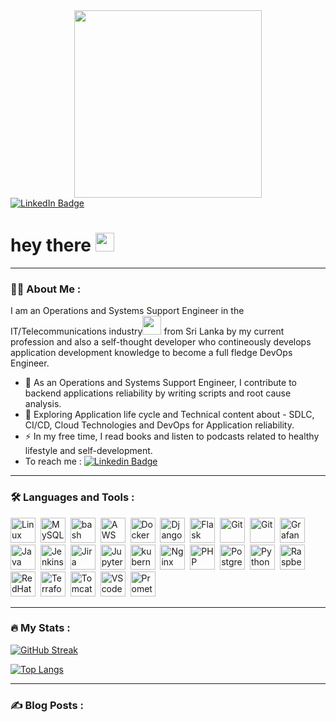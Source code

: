 <div id="header" align="center">
  <img src="https://media.giphy.com/media/qgQUggAC3Pfv687qPC/giphy.gif" width="300"/>
</div>

<!--https://media.giphy.com/media/fmkYSBlJt3XjNF6p9c/giphy.gif-->
<!--https://media.giphy.com/media/M9gbBd9nbDrOTu1Mqx/giphy.gif-->
<!--Hi, I’m Azaan, an Electronics and Telecommunication Engineer who writes code and scripts to Automate IT Operations for a Leading Telecommunication Industry.-->


<!--Links to Social media end point = https://img.shields.io/badge/ , parameter1 is Label-Color , logo_parameter=your_social_media_icon_name , logoColor=color of icon -->
<!-- We wrapped the URL in img tag -->
<!-- We wrapped the Images on div tag , to make sure all badges come on a single line-->
<!-- We added hyperlink for each badges by wrapping an a tag -->

<!-- added the code id="header" inside a div tag that is after the GIF img tag -->
<!-- Make sure to change the href attribute to point to your social profiles -->

<div id="badges">
  <a href="https://www.linkedin.com/in/azaan-mhd/">
    <img src="https://img.shields.io/badge/LinkedIn-blue?style=for-the-badge&logo=linkedin&logoColor=white" alt="LinkedIn Badge"/>
  </a>
  <!--a href="your-youtube-URL"-->
    <!--img src="https://img.shields.io/badge/YouTube-red?style=for-the-badge&logo=youtube&logoColor=white" alt="Youtube Badge"/-->
  <!--/a-->
  <!--a href="your-twitter-URL"-->
    <!--img src="https://img.shields.io/badge/Twitter-blue?style=for-the-badge&logo=twitter&logoColor=white" alt="Twitter Badge"/-->
  <!--/a-->
</div>
<!--Links to social media ends here-->





<!-- To know the profile view counts of our git-hub page, we can use an open-source project that offers the view-counter badge - view-counter github profile -->
<!-- End-point to the Views counter end point is https://komarev.com/ghpvc/?username=your-github-username -->
<!-- add a code after div tag with id="badges" and make sure to replace your-github-username with your username -->
<img src="https://komarev.com/ghpvc/?username=Azaanmhmd&style=flat-square&color=blue" alt=""/>


<!-- To add a Wave GIF we can use this-->
<h1>
  hey there
  <img src="https://media.giphy.com/media/hvRJCLFzcasrR4ia7z/giphy.gif" width="30px"/>
</h1>

<!-- To add horizental rule we use --- and it should be surrounded by blank line i.e above and below -->
<!-- In here :man_technologist: is a shortcut to add the emoji  -->

---

### :man_technologist: About Me :

<!-- To add basic intro about your work -->
I am an Operations and Systems Support Engineer in the IT/Telecommunications industry<img src="https://media.giphy.com/media/WUlplcMpOCEmTGBtBW/giphy.gif" width="30"> from Sri Lanka by my current profession and also a self-thought developer who contineously develops application development knowledge to become a full fledge DevOps Engineer.

<!-- To Tell more about your self in line with emoji , To display a list we use - markdown -->
<!-- ![]() syntax is to display the LinkedIn badge image.  -->
<!-- []() is Markdown hyperlink syntax to make the badge point to the LinkedIn profile URL. -->
<!-- We’ve used Shields.io here for displaying a customized LinkedIn badge. -->

- :telescope: As an Operations and Systems Support Engineer, I contribute to backend applications reliability by writing scripts and root cause analysis. 
- :seedling: Exploring Application life cycle and Technical content about - SDLC, CI/CD, Cloud Technologies and DevOps for Application reliability.
- :zap: In my free time, I read books and listen to podcasts related to healthy lifestyle and self-development.    
- To reach me : [![Linkedin Badge](https://img.shields.io/badge/-Mohammed_Azaan-blue?style=flat&logo=Linkedin&logoColor=white)](https://www.linkedin.com/in/azaan-mhd/)

<!-- To add a new section which includes the Tools and Knowledge in daily work -->
<!-- can find several free logos for many languages and tools in the DevIcons GitHub Repository -->
<!-- find images in SVG and EPS format. Click on any image and copy the URL shown in the browser’s address bar. -->
<!-- use this URL in the <img> tag and specify the height and width attribute accordingly. Similarly, you can search for other skills and add them in separate <img> tags. -->

---

### :hammer_and_wrench: Languages and Tools :

<div>
  <img src="https://cdn.jsdelivr.net/gh/devicons/devicon/icons/linux/linux-original.svg" title="Linux" alt="Linux" width="40" height="40"/>&nbsp;
  <img src="https://cdn.jsdelivr.net/gh/devicons/devicon/icons/mysql/mysql-original-wordmark.svg" title="MySQL" alt="MySQL" width="40" height="40"/>&nbsp;
  <img src="https://cdn.jsdelivr.net/gh/devicons/devicon/icons/bash/bash-original.svg" title="bash" alt="bash" width="40" height="40"/>&nbsp;
  <img src="https://cdn.jsdelivr.net/gh/devicons/devicon/icons/amazonwebservices/amazonwebservices-original-wordmark.svg" title="AWS" alt="AWS" width="40" height="40" />&nbsp;
  <img src="https://cdn.jsdelivr.net/gh/devicons/devicon/icons/docker/docker-original-wordmark.svg" title="Docker" alt="Docker" width="40" height="40" />&nbsp;
  <img src="https://cdn.jsdelivr.net/gh/devicons/devicon/icons/django/django-plain.svg" title="Django" alt="Django" width="40" height="40" />&nbsp;
  <img src="https://cdn.jsdelivr.net/gh/devicons/devicon/icons/flask/flask-original-wordmark.svg" title="Flask" alt="Flask" width="40" height="40" />&nbsp;
  <img src="https://cdn.jsdelivr.net/gh/devicons/devicon/icons/git/git-original-wordmark.svg" title="Git" alt="Git" width="40" height="40" />&nbsp;
  <img src="https://cdn.jsdelivr.net/gh/devicons/devicon/icons/github/github-original-wordmark.svg" title="Git" alt="Git" width="40" height="40" />&nbsp;
  <img src="https://cdn.jsdelivr.net/gh/devicons/devicon/icons/grafana/grafana-original-wordmark.svg" title="Grafana" alt="Grafana" width="40" height="40" />&nbsp;
  <img src="https://cdn.jsdelivr.net/gh/devicons/devicon/icons/java/java-original-wordmark.svg" title="Java" alt="Java" width="40" height="40" />&nbsp;
  <img src="https://cdn.jsdelivr.net/gh/devicons/devicon/icons/jenkins/jenkins-original.svg" title="Jenkins" alt="Jenkins" width="40" height="40" />&nbsp;
  <img src="https://cdn.jsdelivr.net/gh/devicons/devicon/icons/jira/jira-original-wordmark.svg" title="Jira" alt="Jira" width="40" height="40" />&nbsp;
  <img src="https://cdn.jsdelivr.net/gh/devicons/devicon/icons/jupyter/jupyter-original-wordmark.svg" title="Jupyter" alt="Jupyter" width="40" height="40" />&nbsp;
  <img src="https://cdn.jsdelivr.net/gh/devicons/devicon/icons/kubernetes/kubernetes-plain-wordmark.svg" title="kubernetes" alt="kubernetes" width="40" height="40" />&nbsp;
  <img src="https://cdn.jsdelivr.net/gh/devicons/devicon/icons/nginx/nginx-original.svg" title="Nginx" alt="Nginx" width="40" height="40"  />&nbsp;
  <img src="https://cdn.jsdelivr.net/gh/devicons/devicon/icons/php/php-original.svg" title="PHP" alt="PHP" width="40" height="40" />&nbsp;
  <img src="https://cdn.jsdelivr.net/gh/devicons/devicon/icons/postgresql/postgresql-original-wordmark.svg" title="PostgreSQL" alt="PostgreSQL" width="40" height="40" />&nbsp;
  <img src="https://cdn.jsdelivr.net/gh/devicons/devicon/icons/python/python-original-wordmark.svg" title="Python" alt="Python" width="40" height="40" />&nbsp;
  <img src="https://cdn.jsdelivr.net/gh/devicons/devicon/icons/raspberrypi/raspberrypi-original.svg" title="Raspberrypi" alt="Raspberrypi" width="40" height="40"/>&nbsp;
  <img src="https://cdn.jsdelivr.net/gh/devicons/devicon/icons/redhat/redhat-original-wordmark.svg" title="RedHat" alt="RedHat" width="40" />&nbsp;
  <img src="https://cdn.jsdelivr.net/gh/devicons/devicon/icons/terraform/terraform-original-wordmark.svg" title="Terraform" alt="Terraform" width="40" />&nbsp;
  <img src="https://cdn.jsdelivr.net/gh/devicons/devicon/icons/tomcat/tomcat-original-wordmark.svg" title="Tomcat" alt="Tomcat" width="40" />&nbsp;
  <img src="https://cdn.jsdelivr.net/gh/devicons/devicon/icons/vscode/vscode-original-wordmark.svg" title="VScode" alt="VScode" width="40" />&nbsp;
  <img src="https://cdn.jsdelivr.net/gh/devicons/devicon/icons/prometheus/prometheus-original.svg" title="Prometheus" alt="Prometheus" width="40" />&nbsp;
  
 </div>
 
 <!-- To add Github Stats about the user’s GitHub activity like the number of commits, number of PRs, etc., to this section. -->
 
 
 ---

### :fire: My Stats :

<!-- The first open-source project that offers GitHub stats is GitHub Streak Stats. it provides:- total number of contributions by a user,longest streak of contributions for a user and current streak stat for a user -->

<!-- To access the status https://github-readme-streak-stats.herokuapp.com/?user=your-github-username -->
<!-- We can add customizations like theme, background color, and so on, by adding query parameters to the above URL. Add the following code to README.md. Replace the github-username with your GitHub username: [![GitHub Streak](http://github-readme-streak-stats.herokuapp.com?user=your-github-username&theme=dark&background=000000)](https://git.io/streak-stats) -->

[![GitHub Streak](http://github-readme-streak-stats.herokuapp.com?user=Azaanmhmd&theme=dark&background=000000)](https://git.io/streak-stats)


<!-- To Display more stats like the languages we used the most.. open-source project that provides some more GitHub stats of a user is GitHub Readme Stats by Anurag Hazra. it provides many but we only focus on top lanuages used by the user - me  -->
<!-- We can customize it by different color, limit the maximum number of languages to show, and so on. -->

[![Top Langs](https://github-readme-stats.vercel.app/api/top-langs/?username=Azaanmhmd&layout=compact&theme=vision-friendly-dark)](https://github.com/anuraghazra/github-readme-stats)

<!-- Adding Recent Blogs to Your GitHub Profile -->
<!-- To add blog post see - https://www.sitepoint.com/github-profile-readme/ article by nida khan **-->
---

### :writing_hand: Blog Posts :











































